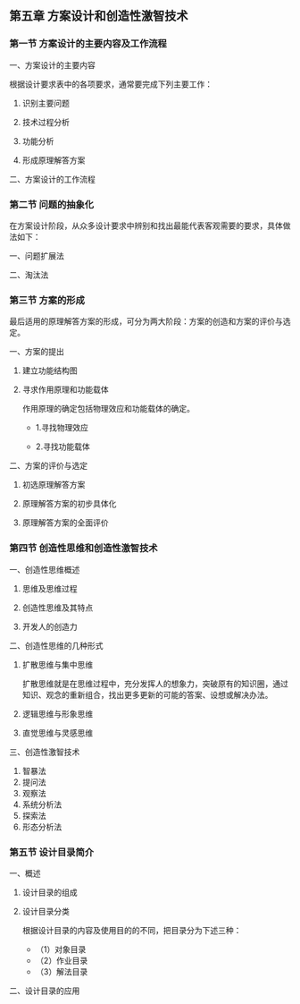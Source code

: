## 第五章 方案设计和创造性激智技术 ##

### 第一节 方案设计的主要内容及工作流程 ###

一、方案设计的主要内容

根据设计要求表中的各项要求，通常要完成下列主要工作：

1. 识别主要问题

2. 技术过程分析

3. 功能分析

4. 形成原理解答方案

二、方案设计的工作流程

### 第二节 问题的抽象化 ###

在方案设计阶段，从众多设计要求中辨别和找出最能代表客观需要的要求，具体做法如下：

一、问题扩展法

二、淘汰法

### 第三节 方案的形成 ###

最后适用的原理解答方案的形成，可分为两大阶段：方案的创造和方案的评价与选定。

一、方案的提出

1. 建立功能结构图

2. 寻求作用原理和功能载体

	作用原理的确定包括物理效应和功能载体的确定。

	- 1.寻找物理效应

	- 2.寻找功能载体

二、方案的评价与选定

1. 初选原理解答方案

2. 原理解答方案的初步具体化

3. 原理解答方案的全面评价

### 第四节 创造性思维和创造性激智技术 ###

一、创造性思维概述

1. 思维及思维过程

2. 创造性思维及其特点

3. 开发人的创造力

二、创造性思维的几种形式

1. 扩散思维与集中思维

	扩散思维就是在思维过程中，充分发挥人的想象力，突破原有的知识圈，通过知识、观念的重新组合，找出更多更新的可能的答案、设想或解决办法。

2. 逻辑思维与形象思维

3. 直觉思维与灵感思维

三、创造性激智技术

1. 智暴法
2. 提问法
3. 观察法
4. 系统分析法
5. 探索法
6. 形态分析法

### 第五节 设计目录简介 ###

一、概述

1. 设计目录的组成

2. 设计目录分类

	根据设计目录的内容及使用目的的不同，把目录分为下述三种：

	- （1）对象目录
	- （2）作业目录
	- （3）解法目录

二、设计目录的应用

